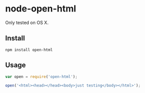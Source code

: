 # node-open-html

Only tested on OS X.

## Install

```
npm install open-html
```

## Usage

```javascript
var open = require('open-html');

open('<html><head></head><body>just testing</body></html>');
```
